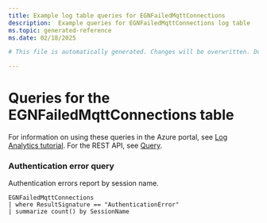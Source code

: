 ```yaml
---
title: Example log table queries for EGNFailedMqttConnections
description:  Example queries for EGNFailedMqttConnections log table
ms.topic: generated-reference
ms.date: 02/18/2025

# This file is automatically generated. Changes will be overwritten. Do not change this file directly. 

---
```


# Queries for the EGNFailedMqttConnections table

For information on using these queries in the Azure portal, see [Log Analytics tutorial](/azure/azure-monitor/logs/log-analytics-tutorial). For the REST API, see [Query](/rest/api/loganalytics/query).


### Authentication error query  


Authentication errors report by session name.  

```query
EGNFailedMqttConnections
| where ResultSignature == "AuthenticationError"
| summarize count() by SessionName
```

